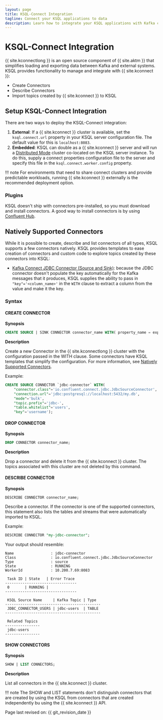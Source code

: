 ```yaml
---
layout: page
title: KSQL-Connect Integration
tagline: Connect your KSQL applications to data
description: Learn how to integrate your KSQL applications with Kafka connectors
---
```


KSQL-Connect Integration
========================

{{ site.kconnectlong }} is an open source component of {{ site.aktm }} that
simplifies loading and exporting data between Kafka and external systems.
KSQL provides functionality to manage and integrate with {{ site.kconnect }}:

-   Create Connectors
-   Describe Connectors
-   Import topics created by {{ site.kconnect }} to KSQL

Setup KSQL-Connect Integration
------------------------------

There are two ways to deploy the KSQL-Connect integration:

1.  **External**: If a {{ site.kconnect }} cluster is available, set the
    `ksql.connect.url` property in your KSQL server configuration file.
    The default value for this is `localhost:8083`.
2.  **Embedded**: KSQL can double as a {{ site.kconnect }} server and
    will run a [Distributed
    Mode](https://docs.confluent.io/current/connect/userguide.html#distributed-mode)
    cluster co-located on the KSQL server instance. To do this, supply a
    connect properties configuration file to the server and specify this
    file in the `ksql.connect.worker.config` property.

!!! note
	For environments that need to share connect clusters and provide
    predictable workloads, running {{ site.kconnect }} externally is the
    recommended deployment option.

### Plugins

KSQL doesn't ship with connectors pre-installed, so you must download and
install connectors. A good way to install connectors is by using
[Confluent Hub](https://www.confluent.io/hub/).

Natively Supported Connectors
-----------------------------

While it is possible to create, describe and list connectors of all
types, KSQL supports a few connectors natively. KSQL provides templates
to ease creation of connectors and custom code to explore topics created by
these connectors into KSQL:

-   [Kafka Connect JDBC Connector (Source and
    Sink)](https://docs.confluent.io/current/connect/kafka-connect-jdbc/index.html):
    because the JDBC connector doesn't populate the key automatically for
    the Kafka messages that it produces, KSQL supplies the ability to
    pass in `"key"='<column_name>'` in the `WITH` clause to extract a
    column from the value and make it the key.

### Syntax

#### CREATE CONNECTOR

**Synopsis**

```sql
CREATE SOURCE | SINK CONNECTOR connector_name WITH( property_name = expression [, ...]);
```

**Description**

Create a new Connector in the {{ site.kconnectlong }} cluster with the
configuration passed in the WITH clause. Some connectors have KSQL templates
that simplify the configuration. For more information, see
[Natively Supported Connectors](#natively-supported-connectors).

Example:

```sql
CREATE SOURCE CONNECTOR `jdbc-connector` WITH(
    "connector.class"='io.confluent.connect.jdbc.JdbcSourceConnector',
    "connection.url"='jdbc:postgresql://localhost:5432/my.db',
    "mode"='bulk',
    "topic.prefix"='jdbc-',
    "table.whitelist"='users',
    "key"='username');
```

#### DROP CONNECTOR

**Synopsis**

```sql
DROP CONNECTOR connector_name;
```

**Description**

Drop a connector and delete it from the {{ site.kconnect }} cluster. The
topics associated with this cluster are not deleted by this command.

#### DESCRIBE CONNECTOR

**Synopsis**

```sql
DESCRIBE CONNECTOR connector_name;
```

Describe a connector. If the connector is one of the supported
connectors, this statement also lists the tables and streams that were
automatically imported to KSQL.

Example:

```sql
DESCRIBE CONNECTOR "my-jdbc-connector";
```

Your output should resemble:

```
Name                 : jdbc-connector
Class                : io.confluent.connect.jdbc.JdbcSourceConnector
Type                 : source
State                : RUNNING
WorkerId             : 10.200.7.69:8083

 Task ID | State   | Error Trace
---------------------------------
 0       | RUNNING |
---------------------------------

 KSQL Source Name     | Kafka Topic | Type
--------------------------------------------
 JDBC_CONNECTOR_USERS | jdbc-users  | TABLE
--------------------------------------------

 Related Topics
----------------
 jdbc-users
----------------
```

#### SHOW CONNECTORS

**Synopsis**

```sql
SHOW | LIST CONNECTORS;
```

**Description**

List all connectors in the {{ site.kconnect }} cluster.

!!! note
	The SHOW and LIST statements don't distinguish connectors that are created by
    using the KSQL from connectors that are created independently bu using the
    {{ site.kconnect }} API.

Page last revised on: {{ git_revision_date }}
